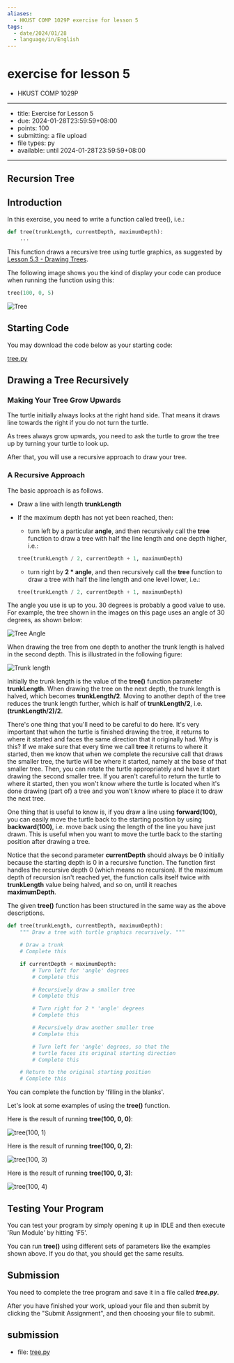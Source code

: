 ```yaml
---
aliases:
  - HKUST COMP 1029P exercise for lesson 5
tags:
  - date/2024/01/28
  - language/in/English
---
```


# exercise for lesson 5

- HKUST COMP 1029P

---

- title: Exercise for Lesson 5
- due: 2024-01-28T23:59:59+08:00
- points: 100
- submitting: a file upload
- file types: py
- available: until 2024-01-28T23:59:59+08:00

---

## __Recursion Tree__

## Introduction

In this exercise, you need to write a function called tree\(\), i.e.:

```Python
def tree(trunkLength, currentDepth, maximumDepth):
    ...
```

This function draws a recursive tree using turtle graphics, as suggested by [Lesson 5.3 - Drawing Trees](lesson%205.3%20-%20drawing%20trees.md).

The following image shows you the kind of display your code can produce when running the function using this:

```Python
tree(100, 0, 5)
```

![Tree](attachments/8476845.png)

## Starting Code

You may download the code below as your starting code:

[tree.py](template/tree.py)

## Drawing a Tree Recursively

### Making Your Tree Grow Upwards

The turtle initially always looks at the right hand side. That means it draws line towards the right if you do not turn the turtle.

As trees always grow upwards, you need to ask the turtle to grow the tree up by turning your turtle to look up.

After that, you will use a recursive approach to draw your tree.

### A Recursive Approach

The basic approach is as follows.

- Draw a line with length __trunkLength__
- If the maximum depth has not yet been reached, then:
  - turn left by a particular __angle__, and then recursively call the __tree__ function to draw a tree with half the line length and one depth higher, i.e.:

  ```Python
  tree(trunkLength / 2, currentDepth + 1, maximumDepth)
  ```

  - turn right by __2 \* angle__, and then recursively call the __tree__ function to draw a tree with half the line length and one level lower, i.e.:

  ```Python
  tree(trunkLength / 2, currentDepth + 1, maximumDepth)
  ```

The angle you use is up to you. 30 degrees is probably a good value to use. For example, the tree shown in the images on this page uses an angle of 30 degrees, as shown below:

![Tree Angle](attachments/8476847.png)

When drawing the tree from one depth to another the trunk length is halved in the second depth. This is illustrated in the following figure:

![Trunk length](attachments/8476799.png)

Initially the trunk length is the value of the __tree\(\)__ function parameter __trunkLength__. When drawing the tree on the next depth, the trunk length is halved, which becomes __trunkLength/2__. Moving to another depth of the tree reduces the trunk length further, which is half of __trunkLength/2__, i.e. __\(trunkLength/2\)/2__.

There's one thing that you'll need to be careful to do here. It's very important that when the turtle is finished drawing the tree, it returns to where it started and faces the same direction that it originally had. Why is this? If we make sure that every time we call __tree__ it returns to where it started, then we know that when we complete the recursive call that draws the smaller tree, the turtle will be where it started, namely at the base of that smaller tree. Then, you can rotate the turtle appropriately and have it start drawing the second smaller tree. If you aren't careful to return the turtle to where it started, then you won't know where the turtle is located when it's done drawing \(part of\) a tree and you won't know where to place it to draw the next tree.

One thing that is useful to know is, if you draw a line using __forward\(100\)__, you can easily move the turtle back to the starting position by using __backward\(100\)__, i.e. move back using the length of the line you have just drawn. This is useful when you want to move the turtle back to the starting position after drawing a tree.

Notice that the second parameter __currentDepth__ should always be 0 initially because the starting depth is 0 in a recursive function. The function first handles the recursive depth 0 \(which means no recursion\). If the maximum depth of recursion isn't reached yet, the function calls itself twice with __trunkLength__ value being halved, and so on, until it reaches __maximumDepth__.

The given __tree\(\)__ function has been structured in the same way as the above descriptions.

```Python
def tree(trunkLength, currentDepth, maximumDepth):
    """ Draw a tree with turtle graphics recursively. """

    # Draw a trunk
    # Complete this

    if currentDepth < maximumDepth:
        # Turn left for 'angle' degrees
        # Complete this

        # Recursively draw a smaller tree
        # Complete this

        # Turn right for 2 * 'angle' degrees
        # Complete this

        # Recursively draw another smaller tree
        # Complete this

        # Turn left for 'angle' degrees, so that the 
        # turtle faces its original starting direction
        # Complete this

    # Return to the original starting position
    # Complete this
```

You can complete the function by 'filling in the blanks'.

Let's look at some examples of using the __tree\(\)__ function.

Here is the result of running __tree\(100, 0, 0\)__:

![tree\(100, 1\)](attachments/8476914.png)

Here is the result of running __tree\(100, 0, 2\)__:

![tree\(100, 3\)](attachments/8477040.png)

Here is the result of running __tree\(100, 0, 3\)__:

![tree\(100, 4\)](attachments/8476952.png)

## Testing Your Program

You can test your program by simply opening it up in IDLE and then execute 'Run Module' by hitting 'F5'.

You can run __tree\(\)__ using different sets of parameters like the examples shown above. If you do that, you should get the same results.

## Submission

You need to complete the tree program and save it in a file called ___tree.py___.

After you have finished your work, upload your file and then submit by clicking the "Submit Assignment", and then choosing your file to submit.

## submission

- file: [tree.py](submission/tree.py)
